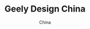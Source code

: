---
layout: gallery
lang: en
title: Geely Design China
permalink: /geely-design-china/

subtitle: China

standard:
  title: Geely Design China
  text: China has spans of rich and diverse culture to be inspired by as Geely Auto develops as a proud Chinese brand. With over 30 ongoing projects our Geely Design China studio has grown to over 200 people.

portfolio: [
  {
    type: image,
    image: gallery/shanghai/gallery_shanghai_06.jpg
  },
  {
    type: image,
    image: gallery/shanghai/gallery_shanghai_07.jpg
  },
  {
    type: quote,
    text: We prefer to see competition between ideas rather than people,
    name: Andreas Nilsson, SVP Geely Design Sweden 
  },
  {
    type: image,
    image: gallery/shanghai/gallery_shanghai_08.jpg
  },
  {
    type: image,
    image: gallery/shanghai/gallery_shanghai_09.jpg
  },
  {
    type: quote,
    text: We prefer to see competition between ideas rather than people,
    name: Andreas Nilsson, SVP Geely Design Sweden 
  },
  {
    type: image,
    image: gallery/shanghai/gallery_shanghai_10.jpg
  },
  {
    type: image,
    image: gallery/shanghai/gallery_shanghai_11.jpg
  },
  {
    type: quote,
    text: We prefer to see competition between ideas rather than people,
    name: Andreas Nilsson, SVP Geely Design Sweden 
  },
  {
    type: image,
    image: gallery/shanghai/gallery_shanghai_12.jpg
  },
  {
    type: image,
    image: gallery/shanghai/gallery_shanghai_13.jpg
  },
  {
    type: quote,
    text: We prefer to see competition between ideas rather than people,
    name: Andreas Nilsson, SVP Geely Design Sweden 
  },
  {
    type: image,
    image: gallery/shanghai/gallery_shanghai_14.jpg
  },
  {
    type: image,
    image: gallery/shanghai/gallery_shanghai_15.jpg
  },
  {
    type: quote,
    text: We prefer to see competition between ideas rather than people,
    name: Andreas Nilsson, SVP Geely Design Sweden 
  },
  {
    type: image,
    image: gallery/shanghai/gallery_shanghai_16.jpg
  }
]
---